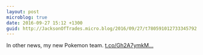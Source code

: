 ```yaml
---
layout: post
microblog: true
date: 2016-09-27 15:12 +1300
guid: http://JacksonOfTrades.micro.blog/2016/09/27/t780591012733345792.html
---
```

In other news, my new Pokemon team. [t.co/Gh2A7ymkM...](https://t.co/Gh2A7ymkMO)
